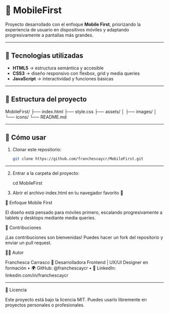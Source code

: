 # 📱 MobileFirst

Proyecto desarrollado con el enfoque **Mobile First**, priorizando la experiencia de usuario en dispositivos móviles y adaptando progresivamente a pantallas más grandes.  

---

## 🚀 Tecnologías utilizadas
- **HTML5** → estructura semántica y accesible  
- **CSS3** → diseño responsivo con flexbox, grid y media queries  
- **JavaScript** → interactividad y funciones básicas  

---

## 📂 Estructura del proyecto
MobileFirst/
├── index.html
├── style.css
├── assets/
│   ├── images/
│   └── icons/
└── README.md

---

## 📌 Cómo usar

1. Clonar este repositorio:
   ```bash
   git clone https://github.com/franchescaycr/MobileFirst.git
   
---

2.	Entrar a la carpeta del proyecto:

    cd MobileFirst

3.	Abrir el archivo index.html en tu navegador favorito 🚀

🎨 Enfoque Mobile First

El diseño está pensado para móviles primero, escalando progresivamente a tablets y desktops mediante media queries.

🤝 Contribuciones

¡Las contribuciones son bienvenidas!
Puedes hacer un fork del repositorio y enviar un pull request.

👩‍💻 Autor

Franchesca Carrasco
📌 Desarrolladora Frontend | UX/UI Designer en formación
	•	🌍 GitHub: @franchescaycr
	•	💼 LinkedIn: linkedin.com/in/franchescaycr

---

📄 Licencia

Este proyecto está bajo la licencia MIT.
Puedes usarlo libremente en proyectos personales o profesionales.
	
